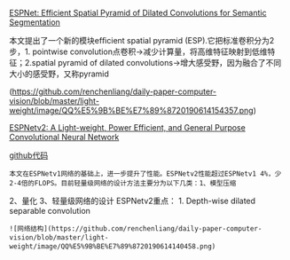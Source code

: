 [ESPNet: Efficient Spatial Pyramid of Dilated Convolutions for Semantic Segmentation](https://arxiv.org/pdf/1803.06815.pdf)
  
  本文提出了一个新的模块efﬁcient spatial pyramid (ESP).它把标准卷积分为2步，1. pointwise convolution点卷积->减少计算量，将高维特征映射到低维特征；2.spatial pyramid of dilated convolutions->增大感受野，因为融合了不同大小的感受野，又称pyramid
  
(https://github.com/renchenliang/daily-paper-computer-vision/blob/master/light-weight/image/QQ%E5%9B%BE%E7%89%8720190614154357.png)


[ESPNetv2: A Light-weight, Power Efficient, and General Purpose Convolutional Neural Network](https://arxiv.org/abs/1811.11431)

  [github代码](https://github.com/sacmehta/ESPNetv2)
  
    本文在ESPNetv1网络的基础上，进一步提升了性能。ESPNetv2性能超过ESPNetv1 4%，少2-4倍的FLOPS。目前轻量级网络的设计方法主要分为以下几类：1、模型压缩
  2、量化  3、轻量级网络的设计
    ESPNetv2重点：
    1. Depth-wise dilated separable convolution
    
    ![网络结构](https://github.com/renchenliang/daily-paper-computer-vision/blob/master/light-weight/image/QQ%E5%9B%BE%E7%89%8720190614140458.png)
